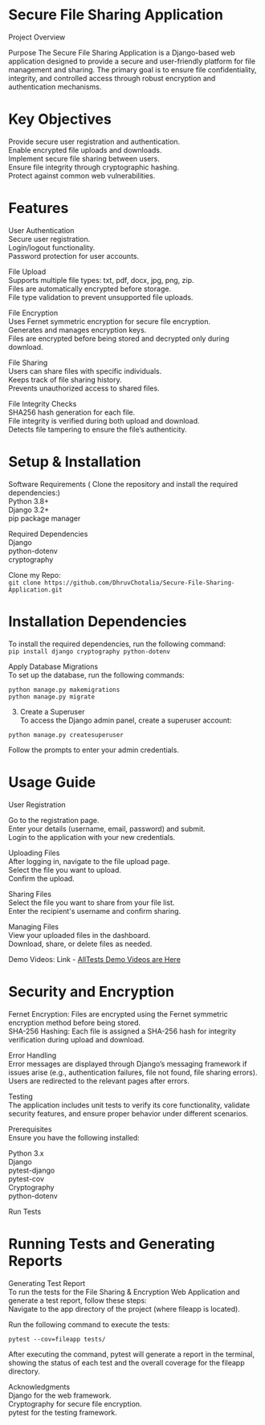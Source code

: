 # Secure File Sharing Application

Project Overview

Purpose
The Secure File Sharing Application is a Django-based web application designed to provide a secure and user-friendly platform for file management and sharing. The primary goal is to ensure file confidentiality, integrity, and controlled access through robust encryption and authentication mechanisms.

# Key Objectives
Provide secure user registration and authentication.<br>
Enable encrypted file uploads and downloads.<br>
Implement secure file sharing between users.<br>
Ensure file integrity through cryptographic hashing.<br>
Protect against common web vulnerabilities.<br>

# Features

User Authentication<br>
Secure user registration.<br>
Login/logout functionality.<br>
Password protection for user accounts.<br>

File Upload<br>
Supports multiple file types: txt, pdf, docx, jpg, png, zip.<br>
Files are automatically encrypted before storage.<br>
File type validation to prevent unsupported file uploads.<br>

File Encryption<br>
Uses Fernet symmetric encryption for secure file encryption.<br>
Generates and manages encryption keys.<br>
Files are encrypted before being stored and decrypted only during download.<br>

File Sharing<br>
Users can share files with specific individuals.<br>
Keeps track of file sharing history.<br>
Prevents unauthorized access to shared files.<br>

File Integrity Checks<br>
SHA256 hash generation for each file.<br>
File integrity is verified during both upload and download.<br>
Detects file tampering to ensure the file’s authenticity.<br>

# Setup & Installation
Software Requirements ( Clone the repository and install the required dependencies:) <br>
Python 3.8+<br>
Django 3.2+<br>
pip package manager<br>

Required Dependencies<br>
Django<br>
python-dotenv<br>
cryptography<br>

Clone my Repo:<br>
``` git clone https://github.com/DhruvChotalia/Secure-File-Sharing-Application.git ```

# Installation Dependencies
To install the required dependencies, run the following command:<br>
``` pip install django cryptography python-dotenv ```

Apply Database Migrations<br>
To set up the database, run the following commands:<br>
```
python manage.py makemigrations
python manage.py migrate
```
3. Create a Superuser<br>
To access the Django admin panel, create a superuser account:<br>
```
python manage.py createsuperuser
```
Follow the prompts to enter your admin credentials.

# Usage Guide
User Registration

Go to the registration page.<br>
Enter your details (username, email, password) and submit.<br>
Login to the application with your new credentials.<br>

Uploading Files<br>
After logging in, navigate to the file upload page.<br>
Select the file you want to upload.<br>
Confirm the upload.<br>

Sharing Files<br>
Select the file you want to share from your file list.<br>
Enter the recipient's username and confirm sharing.<br>

Managing Files<br>
View your uploaded files in the dashboard.<br>
Download, share, or delete files as needed.<br>

Demo Videos:
Link - [AllTests Demo Videos are Here](https://drive.google.com/drive/folders/1MTmJ6h-gwPTzYnGDZ4U_R2KTLom0IOCK?usp=drive_link)


# Security and Encryption
Fernet Encryption: Files are encrypted using the Fernet symmetric encryption method before being stored.<br>
SHA-256 Hashing: Each file is assigned a SHA-256 hash for integrity verification during upload and download.<br>

Error Handling<br>
Error messages are displayed through Django’s messaging framework if issues arise (e.g., authentication failures, file not found, file sharing errors).
Users are redirected to the relevant pages after errors.<br>

Testing<br>
The application includes unit tests to verify its core functionality, validate security features, and ensure proper behavior under different scenarios.

Prerequisites<br>
Ensure you have the following installed:<br>

Python 3.x <br>
Django<br>
pytest-django<br>
pytest-cov<br>
Cryptography<br>
python-dotenv<br>

Run Tests<br>

# Running Tests and Generating Reports
Generating Test Report <br>
To run the tests for the File Sharing & Encryption Web Application and generate a test report, follow these steps: <br>
Navigate to the app directory of the project (where fileapp is located). <br>

Run the following command to execute the tests: <br>

```
pytest --cov=fileapp tests/
```

After executing the command, pytest will generate a report in the terminal, showing the status of each test and the overall coverage for the fileapp directory.<br>

Acknowledgments<br>
Django for the web framework.<br>
Cryptography for secure file encryption.<br>
pytest for the testing framework.<br>
